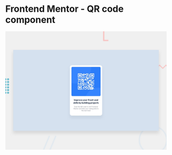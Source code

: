# Frontend Mentor - QR code component

![Design preview for the QR code component coding challenge](./design/desktop-preview.jpg)
